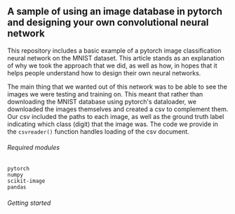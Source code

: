 ## A sample of using an image database in pytorch and designing your own convolutional neural network
This repository includes a basic example of a pytorch image classification neural network on the MNIST dataset. This article stands as an explanation of why we took the approach that we did, as well as how, in hopes that it helps people understand how to design their own neural networks.

The main thing that we wanted out of this network was to be able to see the images we were testing and training on. This meant that rather than downloading the MNIST database using pytorch's dataloader, we downloaded the images themselves and created a csv to complement them. Our csv included the paths to each image, as well as the ground truth label indicating which class (digit) that the image was. The code we provide in the `csvreader()` function handles loading of the csv document.
  
###### Required modules
```
pytorch
numpy
scikit-image
pandas
```

###### Getting started

